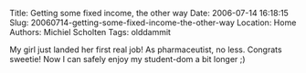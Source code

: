Title: Getting some fixed income, the other way
Date: 2006-07-14 16:18:15
Slug: 20060714-getting-some-fixed-income-the-other-way
Location: Home
Authors: Michiel Scholten
Tags: olddammit

<p>My girl just landed her first real job! As pharmaceutist, no less. Congrats sweetie! Now I can safely enjoy my student-dom a bit longer ;)</p>